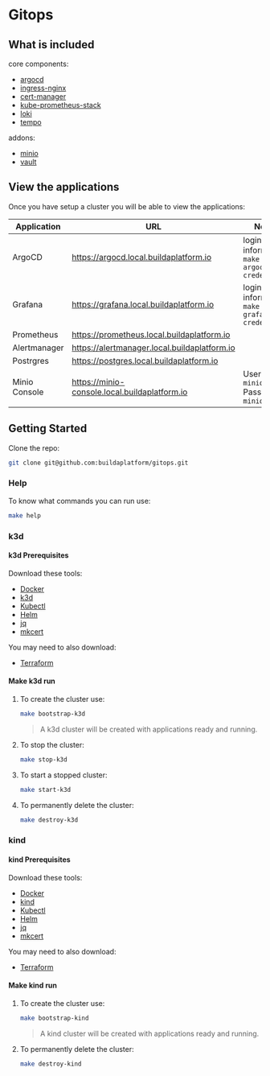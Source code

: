 # Gitops

## What is included

core components:

- [argocd](https://argo-cd.readthedocs.io/en/stable)
- [ingress-nginx](https://kubernetes.github.io/ingress-nginx)
- [cert-manager](https://cert-manager.io)
- [kube-prometheus-stack](https://github.com/prometheus-operator/kube-prometheus)
- [loki](https://grafana.com/oss/loki)
- [tempo](https://grafana.com/oss/tempo)

addons:

- [minio](https://min.io/docs/minio/linux/index.html)
- [vault](https://github.com/zalando/postgres-operator)

## View the applications

Once you have setup a cluster you will be able to view the applications:

| Application | URL | Notes |
|---|---|---|
| ArgoCD | <https://argocd.local.buildaplatform.io> | login information: `make argocd-credentials` |
| Grafana | <https://grafana.local.buildaplatform.io> | login information: `make grafana-credentials` |
| Prometheus | <https://prometheus.local.buildaplatform.io> | |
| Alertmanager | <https://alertmanager.local.buildaplatform.io> | |
| Postrgres | <https://postgres.local.buildaplatform.io> | |
| Minio Console | <https://minio-console.local.buildaplatform.io> | Username: `minioadmin` Password: `minioadmin` |

## Getting Started

Clone the repo:

```bash
git clone git@github.com:buildaplatform/gitops.git
```

### Help

To know what commands you can run use:

```bash
make help
```

### k3d

#### k3d Prerequisites

Download these tools:

- [Docker](https://www.docker.com)
- [k3d](https://k3d.io/)
- [Kubectl](https://kubernetes.io/docs/tasks/tools/#kubectl)
- [Helm](https://helm.sh/docs/intro/install)
- [jq](https://stedolan.github.io/jq/download/)
- [mkcert](https://github.com/FiloSottile/mkcert)

You may need to also download:

- [Terraform](https://developer.hashicorp.com/terraform/tutorials/aws-get-started/install-cli)

#### Make k3d run

1. To create the cluster use:

    ```bash
    make bootstrap-k3d
    ```

    >A k3d cluster will be created with applications ready and running.

1. To stop the cluster:

    ```bash
    make stop-k3d
    ```

1. To start a stopped cluster:

    ```bash
    make start-k3d
    ```

1. To permanently delete the cluster:

    ```bash
    make destroy-k3d
    ```

### kind

#### kind Prerequisites

Download these tools:

- [Docker](https://www.docker.com)
- [kind](https://kind.sigs.k8s.io/docs/user/quick-start)
- [Kubectl](https://kubernetes.io/docs/tasks/tools/#kubectl)
- [Helm](https://helm.sh/docs/intro/install)
- [jq](https://stedolan.github.io/jq/download/)
- [mkcert](https://github.com/FiloSottile/mkcert)

You may need to also download:

- [Terraform](https://developer.hashicorp.com/terraform/tutorials/aws-get-started/install-cli)

#### Make kind run

1. To create the cluster use:

    ```bash
    make bootstrap-kind
    ```

    >A kind cluster will be created with applications ready and running.

1. To permanently delete the cluster:

    ```bash
    make destroy-kind
    ```

<!-- #### Make it run with Cloudflare Tunnels

Cloudflare Tunnels can be enabled to allow access to your applications via a domain
name. The `cloudflared`, DNS records, and Tunnels will be created using Terraform.

1. To start the cluster locally with Cloudflare support use:

    ```bash
    CLOUDFLARE=true make bootstrap-k3d
    ```

    >A k3d cluster will be created with applications ready and running.

1. Visit the running applications:

    | Application | URL | Notes |
    |---|---|---|
    | ArgoCD | https://<mydomain.com>/argocd | login information: `make argocd-credentials` |
    | Grafana | https://<mydomain.com>/grafana | login information: `make grafana-credentials` |
    | Prometheus | https://<mydomain.com>/prometheus |
    | Alertmanager | https://<mydomain.com>/alertmanager |

1. To stop the cluster:

    ```bash
    make stop-k3d
    ```

1. To permanently delete the cluster and Cloudflare infrastructure:

    ```bash
    CLOUDFLARE=true make destroy-k3d
    ``` -->
